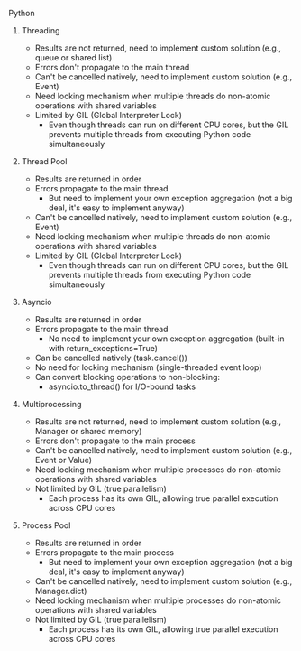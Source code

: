 Python

1. Threading
    - Results are not returned, need to implement custom solution (e.g., queue or shared list)
    - Errors don't propagate to the main thread
    - Can't be cancelled natively, need to implement custom solution (e.g., Event)
    - Need locking mechanism when multiple threads do non-atomic operations with shared variables
    - Limited by GIL (Global Interpreter Lock)
        - Even though threads can run on different CPU cores, but the GIL prevents multiple threads from executing Python code simultaneously

2. Thread Pool
    - Results are returned in order
    - Errors propagate to the main thread
        - But need to implement your own exception aggregation (not a big deal, it's easy to implement anyway)
    - Can't be cancelled natively, need to implement custom solution (e.g., Event)
    - Need locking mechanism when multiple threads do non-atomic operations with shared variables
    - Limited by GIL (Global Interpreter Lock)
        - Even though threads can run on different CPU cores, but the GIL prevents multiple threads from executing Python code simultaneously

3. Asyncio
    - Results are returned in order
    - Errors propagate to the main thread
        - No need to implement your own exception aggregation (built-in with return_exceptions=True)
    - Can be cancelled natively (task.cancel())
    - No need for locking mechanism (single-threaded event loop)
    - Can convert blocking operations to non-blocking:
        - asyncio.to_thread() for I/O-bound tasks

4. Multiprocessing
    - Results are not returned, need to implement custom solution (e.g., Manager or shared memory)
    - Errors don't propagate to the main process
    - Can't be cancelled natively, need to implement custom solution (e.g., Event or Value)
    - Need locking mechanism when multiple processes do non-atomic operations with shared variables
    - Not limited by GIL (true parallelism)
        - Each process has its own GIL, allowing true parallel execution across CPU cores

5. Process Pool
    - Results are returned in order
    - Errors propagate to the main process
        - But need to implement your own exception aggregation (not a big deal, it's easy to implement anyway)
    - Can't be cancelled natively, need to implement custom solution (e.g., Manager.dict)
    - Need locking mechanism when multiple processes do non-atomic operations with shared variables
    - Not limited by GIL (true parallelism)
        - Each process has its own GIL, allowing true parallel execution across CPU cores